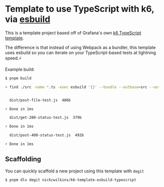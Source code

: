 # Template to use TypeScript with k6, via [esbuild](https://esbuild.github.io/)

This is a template project based off of Grafana's own [k6 TypeScript template](https://github.com/grafana/k6-template-typescript).

The difference is that instead of using Webpack as a bundler, this template uses esbuild so you can iterate on your TypeScript-based tests at lightning speed.⚡

Example build:

```bash
$ pnpm build

> find ./src -name *.ts -exec esbuild '{}' --bundle --outbase=src --outdir=dist --external:k6 --format=esm \;


  dist/post-file-test.js  486b

⚡ Done in 1ms

  dist/get-200-status-test.js  379b

⚡ Done in 1ms

  dist/post-400-status-test.js  492b

⚡ Done in 1ms
```

## Scaffolding

You can quickly scaffold a new project using this template with `degit`

```bash
$ pnpm dlx degit nickcwilkins/k6-template-esbuild-typescript
```
